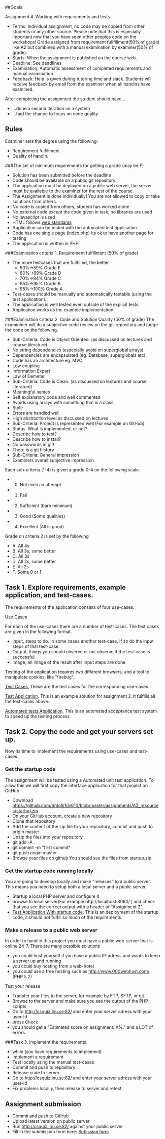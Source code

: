 ##Goals

Assignment 4. Working with requirements and tests
 * Terms: Individual assignment, no code may be copied from other students or any other source. Please note that this is especially important now that you have seen other peoples code on the workshops!
   Grade assigned from requirement fullfillment(50% of grade) like A2 but combined with a manual examination by examiner(50% of grade).
 * Starts: When the assignment is published on the course web.
 * Deadline: See deadlines
 * Examination: Automatic assessment of completed requirements and manual examination
 * Feedback: Help is given during tutoring time and slack. Students will receive feedback by email from the examiner when all handins have examined.

After completing the assignment the student should have...
 * ...done a second iteration on a system
 * ...had the chance to focus on code quality 
 
## Rules

Examiner sets the degree using the following:
 * Requirement fulfillment
 * Quality of handin.

###The set of minimum requirements for getting a grade (may be F)
* Solution has been submitted before the deadline
* Code should be available on a public git repository. 
* The application must be deployed on a public web server, the server must be available to the examiner for the rest of the course.
* The Assignment is done individually! You are not allowed to copy or take solutions from others.
* No code is copied from others, student has worked alone
* No external code except the code given in task, no libraries are used
* No javascript is used
* HTML follows [web standards](https://validator.w3.org/)
* Application can be tested with the automated test application.
* Code has one single page (index.php) Its ok to have another page for testing 
* The application is written in PHP.

###Examination criteria 1. Requirement fulfillment (50% of grade)
* The more testcases that are fullfilled, the better
  * 50%->59% Grade E
  * 60%->69% Grade D
  * 70%->84% Grade C
  * 85%->95% Grade B
  * 95%->100% Grade A
* Test-cases should be manually and automatically testable (using the test application).
* The application is well tested even outside of the explicit tests
* Application works as the example implementation

###Examination criteria 2. Code and Solution Quality (50% of grade)
The examininer will do a subjective code review on the git-repository and judge the code on the following.

* Sub-Criteria: Code is Object Oriented. (as discussed on lectures and course literature)
 * No string dependencies (especially avoid on superglobal arrays)
 * Dependencies are encapsulated (eg. Database, superglobals etc)
 * Code has an architecture eg. MVC
 * Low coupling
 * Information Expert
 * Law of Demeter
* Sub-Criteria: Code is Clean. (as discussed on lectures and course literature)
 * Meaningful names
 * Self explanatory code and well commented
 * Avoids using arrays with something that is a class
 * Style
 * Errors are handled well
 * High abstraction level as discussed on lectures
* Sub-Criteria: Project is represented well (For example on GitHub)
 * Status: What is implemented, or not?
 * Describe how to test?
 * Describe how to install?
 * No passwords in git!
 * There is a git history
* Sub-Criteria: General impression
 * Examiners overall subjective impression
 
Each sub-criteria (1-4) is given a grade 0-4 on the following scale:
* 0. Not even an attempt
* 1. Fail
* 2. Sufficient (bare minimum)
* 3. Good (Some qualities)
* 4. Excellent (All is good)

Grade on criteria 2 is set by the following
 * A. All 4s
 * B. All 3s, some better
 * C. All 3s
 * D. All 2s, some better
 * E. All 2s
 * F. Some 0 or 1

## Task 1. Explore requirements, example application, and test-cases.

The requirements of the application consists of four use-cases.

[Use Cases](https://github.com/dntoll/1dv610/blob/master/assignments/A2_resources/UseCases.md "Assignment 2 use-cases")

For each of the use-cases there are a number of test-cases. The test cases are given in the following format. 
 * Input, steps to do. In some cases another test-case, if so do the input steps of that test-case.
 * Output, things you should observe or not observe if the test-case is successful.
 * Image, an image of the result after Input steps are done.
 
Testing of the application requires two different browsers, and a tool to manipulate cookies, like "firebug".

[Test Cases](https://github.com/dntoll/1dv610/blob/master/assignments/A2_resources/TestCases.md "Manual Test-Cases"), These are the test cases for the corresponding use-cases

[Test Application](http://csquiz.lnu.se:81/ "Application To test requirements on"). This is an example solution for assignment 2. It fulfills all the test-cases above.

[Automated tests Application](http://csquiz.lnu.se:82/ "Application To test your on"). This is an automated acceptance test system to speed up the testing process. 

## Task 2. Copy the code and get your servers set up.

Now its time to implement the requirements using use-cases and test-cases.

### Get the startup code
The assignment will be tested using a Automated unit test application. To allow this we will first copy the interface application for that project on GitHub. 

 * Download https://github.com/dntoll/1dv610/blob/master/assignments/A2_resources/startup.zip 
 * On your GitHub account, create a new repository
 * Clone that repository 
 * Add the content of the zip file to your repository, commit and push to origin master
  * Unzip the files into your repository 
  * git add -A .
  * git commit -m "first commit"
  * git push origin master
 * Browse your files on github You should see the files from startup.zip

### Get the startup code running locally

You are going to develop locally and make "releases" to a public server. This means you need to setup both a local server and a public server.

 * Startup a local PHP server and configure it
 * browse to local server(For example http://localhost:8080/ ) and check that you see the correct output with a header of "Assignment 2".
 * [Test Application With startup code](http://csquiz.lnu.se:84/ "Application With startup code running"). This is an deployment of the startup code, it should not fulfill so much of the requirements.

### Make a release to a public web server

In order to hand in this project you must have a public web-server that is online 24-7. There are many possible solutions
 * you could host yourself if you have a public IP-adress and wants to keep a server up and running
 * you could buy hosting from a web-hotel
 * you could use a free hosting such as http://www.000webhost.com/ (PHP 5.2)

Test your release
 * Transfer your files to the server, for example by FTP, SFTP, or git.
 * Browse to the server and make sure you see the output of the PHP-scripts
 * Go to http://csquiz.lnu.se:82/ and enter your server adress with your user-id
  * press Check
  * you should get a "Estimated score on assignment: X%." and a LOT of errors

###Task 3. Implement the requirements.

 * while (you have requirements to implement)
  * Implement a requirement
  * Test locally using the manual test-cases
  * Commit and push to repository
 * Release code to server
  * Go to http://csquiz.lnu.se:82/ and enter your server adress with your user-id
  * Fix problems locally, then release to server and retest

## Assignment submission

 * Commit and push to GitHub
 * Upload latest version on public server
 * Run http://csquiz.lnu.se:82/ against your public server
 * Fill in the submission form here: [Subission form](https://goo.gl/forms/UraGPqyxyBnzBuH63)
